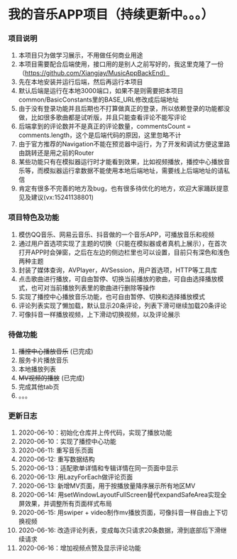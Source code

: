 # 我的音乐APP项目（持续更新中。。。）

### 项目说明
1. 本项目只为做学习展示，不用做任何商业用途
2. 本项目需要配合后端使用，接口用的是别人之前写好的，我这里克隆了一份（https://github.com/Xiangjay/MusicAppBackEnd）
3. 先在本地安装并运行后端，然后再运行本项目
4. 默认后端是运行在本地3000端口，如果不是则需要把本项目common/BasicConstants里的BASE_URL修改成后端地址
5. 由于没有登录功能并且后期也不打算做真正的登录，所以依赖登录的功能都没做，比如很多歌曲都是试听版，并且只能查看评论不能写评论
6. 后端拿到的评论数并不是真正的评论数量，commentsCount = comments.length，这个是后端代码的原因，这里忽略不计 
7. 由于官方推荐的Navigation不能在预览器中运行，为了开发和调试方便这里路由跳转还是用之前的Router
8. 某些功能只有在模拟器运行时才能看到效果，比如视频播放，播控中心播放音乐等，而模拟器运行拿数据不能使用本地后端地址，需要线上后端地址的请私信
9. 肯定有很多不完善的地方及bug，也有很多待优化的地方，欢迎大家踊跃提意见及建议(vx:15241138801)

### 项目特色及功能
1. 模仿QQ音乐、网易云音乐、抖音做的一个音乐APP，可播放音乐和视频
2. 通过用户首选项实现了主题的切换（只能在模拟器或者真机上展示），在首次打开APP时会弹窗，之后在左边的侧边栏里也可以设置，目前只有深色和浅色两种主题
3. 封装了媒体查询，AVPlayer，AVSession，用户首选项，HTTP等工具库
4. 点击歌曲进行播放，可自由暂停、切换当前播放的歌曲，可自由选择播放模式，也可对当前播放列表里的歌曲进行删除等操作
5. 实现了播控中心播放音乐功能，也可自由暂停、切换和选择播放模式
6. 评论列表实现了懒加载，默认显示20条评论，列表下滑可继续加载20条评论
7. 可像抖音一样播放视频，上下滑动切换视频，以及评论展示

### 待做功能
1. ~~播控中心播放音乐~~ (已完成)
2. 服务卡片播放音乐
3. 本地播放列表
4. ~~MV视频的播放~~ (已完成)
5. 完成其他tab页
6. 。。。

### 更新日志
1. 2020-06-10：初始化仓库并上传代码，实现了播放功能
2. 2020-06-10：实现了播控中心功能
3. 2020-06-11: 重写音乐页面
4. 2020-06-12: 重写数据结构
5. 2020-06-13：适配歌单详情和专辑详情在同一页面中显示
6. 2020-06-13: 用LazyForEach做评论页面
7. 2020-06-13: 新增MV页面，用于按播放量降序展示所有地区MV
8. 2020-06-14: 用setWindowLayoutFullScreen替代expandSafeArea实现全屏效果，并调整所有页面样式布局
9. 2020-06-15: 用swiper + video制作mv播放页面，可像抖音一样自由上下切换视频
10. 2020-06-16: 改造评论列表，变成每次只请求20条数据，滑到底部后下滑继续请求
11. 2020-06-16：增加视频点赞及显示评论功能